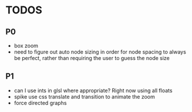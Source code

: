 # TODOS

## P0
* box zoom
* need to figure out auto node sizing in order for node spacing to always be perfect, rather than requiring the user to guess the node size

## P1
* can I use ints in glsl where appropriate? Right now using all floats
* spike use css translate and transition to animate the zoom
* force directed graphs



